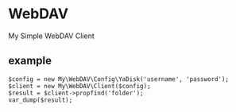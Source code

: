 # WebDAV
My Simple WebDAV Client

## example
    $config = new My\WebDAV\Config\YaDisk('username', 'password');
    $client = new My\WebDAV\Client($config);
    $result = $client->propfind('folder');
    var_dump($result);
